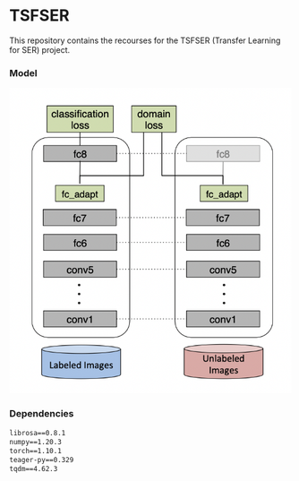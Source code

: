 # TSFSER

This repository contains the recourses for the TSFSER (Transfer Learning for SER) project.

### Model

![](./img/2.png)

### Dependencies

```shell
librosa==0.8.1
numpy==1.20.3
torch==1.10.1
teager-py==0.329
tqdm==4.62.3
```

